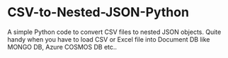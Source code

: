 # CSV-to-Nested-JSON-Python
A simple Python code to convert CSV files to nested JSON objects. Quite handy when you have to load CSV or Excel file into Document DB like MONGO DB, Azure COSMOS DB etc..
